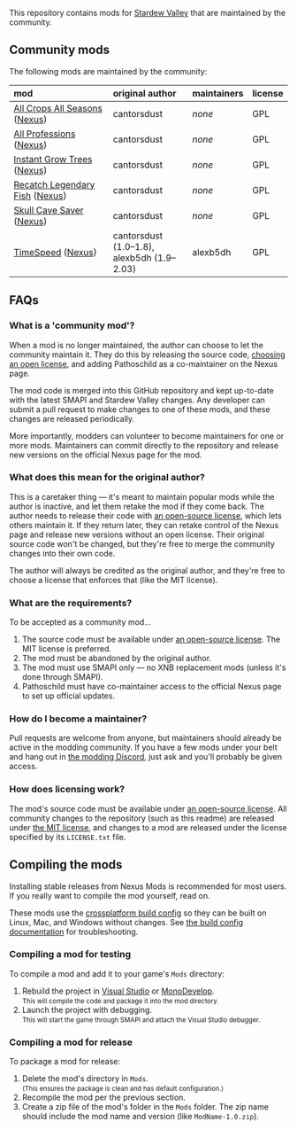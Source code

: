 ﻿This repository contains mods for [Stardew Valley](http://stardewvalley.net/) that are maintained
by the community.

## Community mods
The following mods are maintained by the community:

mod | original author | maintainers | license
:-- | :-------------- | :---------- | :------
[All Crops All Seasons](AllCropsAllSeasons) ([Nexus](http://www.nexusmods.com/stardewvalley/mods/170)) | cantorsdust | _none_ | GPL
[All Professions](AllProfessions) ([Nexus](http://www.nexusmods.com/stardewvalley/mods/174)) | cantorsdust | _none_ | GPL
[Instant Grow Trees](InstantGrowTrees) ([Nexus](http://www.nexusmods.com/stardewvalley/mods/173)) | cantorsdust | _none_ | GPL
[Recatch Legendary Fish](RecatchLegendaryFish) ([Nexus](http://www.nexusmods.com/stardewvalley/mods/172)) | cantorsdust | _none_ | GPL
[Skull Cave Saver](SkullCaveSaver) ([Nexus](http://www.nexusmods.com/stardewvalley/mods/175)) | cantorsdust | _none_ | GPL
[TimeSpeed](TimeSpeed) ([Nexus](http://www.nexusmods.com/stardewvalley/mods/169)) | cantorsdust (1.0–1.8),<br />alexb5dh (1.9–2.03) | alexb5dh | GPL

## FAQs
### What is a 'community mod'?
When a mod is no longer maintained, the author can choose to let the community maintain it. They do
this by releasing the source code, [choosing an open license](https://choosealicense.com/), and
adding Pathoschild as a co-maintainer on the Nexus page.

The mod code is merged into this GitHub repository and kept up-to-date with the latest SMAPI and
Stardew Valley changes. Any developer can submit a pull request to make changes to one of these
mods, and these changes are released periodically.

More importantly, modders can volunteer to become maintainers for one or more mods. Maintainers can
commit directly to the repository and release new versions on the official Nexus page for the mod.

### What does this mean for the original author?
This is a caretaker thing — it's meant to maintain popular mods while the author is inactive, and
let them retake the mod if they come back. The author needs to release their code with
[an open-source license](https://choosealicense.com/), which lets others maintain it. If they
return later, they can retake control of the Nexus page and release new versions without an open
license. Their original source code won't be changed, but they're free to merge the community
changes into their own code.

The author will always be credited as the original author, and they're free to choose a license
that enforces that (like the MIT license).

### What are the requirements?
To be accepted as a community mod...

1. The source code must be available under [an open-source license](https://choosealicense.com/).
   The MIT license is preferred.
2. The mod must be abandoned by the original author.
3. The mod must use SMAPI only — no XNB replacement mods (unless it's done through SMAPI).
4. Pathoschild must have co-maintainer access to the official Nexus page to set up official updates.

### How do I become a maintainer?
Pull requests are welcome from anyone, but maintainers should already be active in the modding
community. If you have a few mods under your belt and hang out in [the modding Discord](https://discord.gg/kH55QXP),
just ask and you'll probably be given access.

### How does licensing work?
The mod's source code must be available under [an open-source license](https://choosealicense.com/).
All community changes to the repository (such as this readme) are released under
[the MIT license](LICENSE.txt), and changes to a mod are released under the license specified by its
`LICENSE.txt` file.

## Compiling the mods
Installing stable releases from Nexus Mods is recommended for most users. If you really want to
compile the mod yourself, read on.

These mods use the [crossplatform build config](https://github.com/Pathoschild/Stardew.ModBuildConfig#readme)
so they can be built on Linux, Mac, and Windows without changes. See [the build config documentation](https://github.com/Pathoschild/Stardew.ModBuildConfig#readme)
for troubleshooting.

### Compiling a mod for testing
To compile a mod and add it to your game's `Mods` directory:

1. Rebuild the project in [Visual Studio](https://www.visualstudio.com/vs/community/) or [MonoDevelop](http://www.monodevelop.com/).  
   <small>This will compile the code and package it into the mod directory.</small>
2. Launch the project with debugging.  
   <small>This will start the game through SMAPI and attach the Visual Studio debugger.</small>

### Compiling a mod for release
To package a mod for release:

1. Delete the mod's directory in `Mods`.  
   <small>(This ensures the package is clean and has default configuration.)</small>
2. Recompile the mod per the previous section.
3. Create a zip file of the mod's folder in the `Mods` folder. The zip name should include the
   mod name and version (like `ModName-1.0.zip`).
